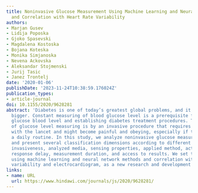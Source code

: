 ```yaml
---
title: Noninvasive Glucose Measurement Using Machine Learning and Neural Network Methods
  and Correlation with Heart Rate Variability
authors:
- Marjan Gusev
- Lidija Poposka
- Gjoko Spasevski
- Magdalena Kostoska
- Bojana Koteska
- Monika Simjanoska
- Nevena Ackovska
- Aleksandar Stojmenski
- Jurij Tasic
- Janez Trontelj
date: '2020-01-06'
publishDate: '2023-11-24T10:38:59.176024Z'
publication_types:
- article-journal
doi: 10.1155/2020/9628281
abstract: 'Diabetes is one of today’s greatest global problems, and it is only becoming
  bigger. Constant measuring of blood glucose level is a prerequisite for monitoring
  glucose blood level and establishing diabetes treatment procedures. The usual way
  of glucose level measuring is by an invasive procedure that requires finger pricking
  with the lancet and might become painful and obeying, especially if this becomes
  a daily routine. In this study, we analyze noninvasive glucose measurement approaches
  and present several classification dimensions according to different criteria: size,
  invasiveness, analyzed media, sensing properties, applied method, activation type,
  response delay, measurement duration, and access to results. We set the focus on
  using machine learning and neural network methods and correlation with heart rate
  variability and electrocardiogram, as a new research and development trend.'
links:
- name: URL
  url: https://www.hindawi.com/journals/js/2020/9628281/
---
```

